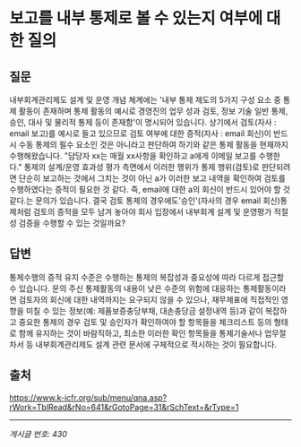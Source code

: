 # 보고를 내부 통제로 볼 수 있는지 여부에 대한 질의

## 질문
내부회계관리제도 설계 및 운영 개념 체계에는 '내부 통제 제도의 5가지 구성 요소 중 통제 활동이 존재하며 통제 활동의 예시로 경영진의 업무 성과 검토, 정보 기술 일반 통제, 승인, 대사 및 물리적 통제 등이 존재함'이 명시되어 있습니다.
상기에서 검토(자사 : email 보고)를 예시로 들고 있으므로 검토 여부에 대한 증적(자사 : email 회신)이 반드시 수동 통제의 필수 요소인 것은 아니라고 판단하여 하기와 같은 통제 활동을 현재까지 수행해왔습니다.
"담당자 xx는 매월 xx사항을 확인하고 a에게 이메일 보고를 수행한다."
통제의 설계/운영 효과성 평가 측면에서 이러한 행위가 통제 행위(검토)로 판단되려면 단순히 보고하는 것에서 그치는 것이 아닌 a가 이러한 보고 내역을 확인하여 검토를 수행하였다는 증적이 필요한 것 같다. 즉, email에 대한 a의 회신이 반드시 있어야 할 것 같다.는 문의가 있습니다.
결국 검토 통제의 경우에도'승인'(자사의 경우 email 회신)통제처럼 검토의 증적을 모두 남겨 놓아야 회사 입장에서 내부회계 설계 및 운영평가 적절성 검증을 수행할 수 있는 것일까요?

## 답변
통제수행의 증적 유지 수준은 수행하는 통제의 복잡성과 중요성에 따라 다르게 접근할 수 있습니다. 문의 주신 통제활동의 내용이 낮은 수준의 위험에 대응하는 통제활동이라면 검토자의 회신에 대한 내역까지는 요구되지 않을 수 있으나, 재무제표에 직접적인 영향을 미칠 수 있는 정보(예: 제품보증충당부채, 대손충당금 설정내역 등)과 같이 복잡하고 중요한 통제의 경우 검토 및 승인자가 확인하여야 할 항목들을 체크리스트 등의 형태로 함께 유지하는 것이 바람직하고, 최소한 이러한 확인 항목들을 통제기술서나 업무절차서 등 내부회계관리제도 설계 관련 문서에 구체적으로 적시하는 것이 필요합니다.

## 출처
https://www.k-icfr.org/sub/menu/qna.asp?rWork=TblRead&rNo=641&rGotoPage=31&rSchText=&rType=1

---
*게시글 번호: 430*
